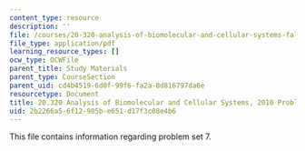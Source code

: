 ```yaml
---
content_type: resource
description: ''
file: /courses/20-320-analysis-of-biomolecular-and-cellular-systems-fall-2012/2b2266a56f12905be651d17f3c08e4b6_MIT20_320F12_Fa2010_PS7.pdf
file_type: application/pdf
learning_resource_types: []
ocw_type: OCWFile
parent_title: Study Materials
parent_type: CourseSection
parent_uid: cd4b4519-6d0f-99f6-fa2a-8d816797da6e
resourcetype: Document
title: 20.320 Analysis of Biomolecular and Cellular Systems, 2010 Problem Set 7
uid: 2b2266a5-6f12-905b-e651-d17f3c08e4b6
---
```

This file contains information regarding problem set 7.